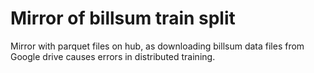 # Mirror of billsum train split

Mirror with parquet files on hub, as downloading billsum data files from Google drive causes errors in distributed training.